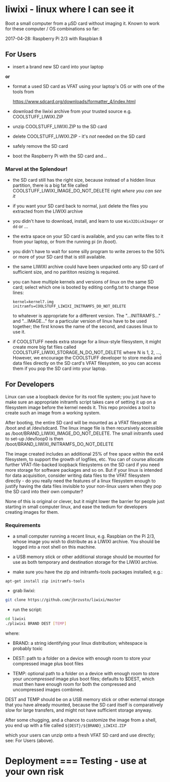 # liwixi - linux where I can see it

Boot a small computer from a μSD card without imaging it.
Known to work for these computer / OS combinations so far:

  2017-04-28:  Raspberry Pi 2/3 with Raspbian 8

## For Users ##

- insert a brand new SD card into your laptop

**or**

- format a used SD card as VFAT using your laptop's OS or with one of the tools from

    https://www.sdcard.org/downloads/formatter_4/index.html

- download the liwixi archive from your trusted source e.g. COOLSTUFF_LIWIXI.ZIP

- unzip COOLSTUFF_LIWIXI.ZIP to the SD card

- delete COOLSTUFF_LIWIXI.ZIP - it's *not* needed on the SD card

- safely remove the SD card

- boot the Raspberry Pi with the SD card and...

### Marvel at the Splendour! ###

 - the SD card still has the right size, because instead of a hidden
   linux partition, there is a big fat file called
   COOLSTUFF_LIWIXI_IMAGE_DO_NOT_DELETE right *where you can see it*

 - if you want your SD card back to normal, just delete the files you
   extracted from the LIWIXI archive

 - you didn't have to download, install, and learn to use `Win32DiskImager` or
   `dd` or ...

 - the extra space on your SD card is available, and you can write files to it
   from your laptop, or from the running pi (in /boot).

 - you didn't have to wait for some silly program to write zeroes to the 50% or more
   of your SD card that is still available.

 - the same LIWIXI archive could have been unpacked onto any SD card of sufficient
   size, and no parititon resizing is required.

 - you can have multiple kernels and versions of linux on the same SD card; select
   which one is booted by editing config.txt to change these lines:
   ```
   kernel=kernel7.img
   initramfs=COOLSTUFF_LIWIXI_INITRAMFS_DO_NOT_DELETE
   ```
   to whatever is appropriate for a different version.  The
   "...INITRAMFS..." and "...IMAGE..."  for a particular version of linux
   have to be used together; the first knows the name of the second,
   and causes linux to use it.

 - if COOLSTUFF needs extra storage for a linux-style filesystem, it
   might create more big fat files called
   COOLSTUFF_LIWIXI_STORAGE_N_DO_NOT_DELETE where N is 1, 2, ...,
   However, we encourage the COOLSTUFF developer to store media and
   data files directly on the SD card's VFAT filesystem, so you can
   access them if you pop the SD card into your laptop.

## For Developers ##

Linux can use a loopback device for its root file system; you just
have to make sure an appropriate initramfs script takes care of
setting it up on a filesystem image before the kernel needs it.
This repo provides a tool to create such an image from a working
system.

After booting, the entire SD card will be mounted as a VFAT filesystem
at /boot and at /dev/sdcard.  The linux image file is then recursively
accessible as /boot/BRAND_LIWIXI_IMAGE_DO_NOT_DELETE.  The small
initramfs used to set-up /dev/loop0 is then
/boot/BRAND_LIWIXI_INITRAMFS_DO_NOT_DELETE

The image created includes an additional 25% of free space within the
ext4 filesystem, to support the growth of logfiles, etc.  You can of
course allocate further VFAT-file-backed loopback filesystems on the
SD card if you need more storage for software packages and so on.  But
if your linux is intended for data acquisition, consider writing data
files to the VFAT filesystem directly - do you really need the
features of a linux filesystem enough to justify having the data files
invisible to your non-linux users when they pop the SD card into their
own computer?

None of this is original or clever, but it might lower the barrier for
people just starting in small computer linux, and ease the tedium for
developers creating images for them.

### Requirements ###

- a small computer running a recent linux, e.g. Raspbian on the Pi 2/3,
  whose image you wish to distribute as a LIWIXI archive.  You should
  be logged into a root shell on this machine.

- a USB memory stick or other additional storage should be mounted for use
  as both temporary and destination storage for the LIWIXI archive.

- make sure you have the zip and initramfs-tools packages installed; e.g.:
```
apt-get install zip initramfs-tools
```
- grab liwixi:
```bash
git clone https://github.com/jbrzusto/liwixi/master
```
- run the script:
```bash
cd liwixi
./pliwixi BRAND DEST [TEMP]
```
where:

   - BRAND: a string identifying your linux distribution; whitespace
     is probably toxic

   - DEST: path to a folder on a device with enough room to store
     your compressed image plus boot files

   - TEMP: optional path to a folder on a device with enough room to
     store your *uncompressed* image plus boot files;
     defaults to $DEST, which must then have enough room for both the
     compressed and uncompressed images combined.

DEST and TEMP should be on a USB memory stick or other external storage that
you have already mounted, because the SD card itself is comparatively slow
for large transfers, and might not have sufficient storage anyway.


After some chugging, and a chance to customize the image from a shell,
you end up with a file called
`
${DEST}/${BRAND}_LIWIXI.ZIP
`

which your users can unzip onto a fresh VFAT SD card and use directly;
see:  For Users (above).

# Deployment === Testing - use at your own risk #
